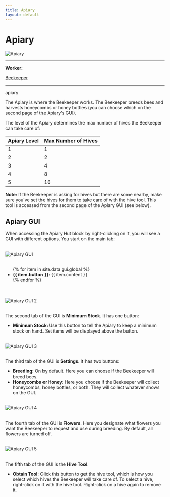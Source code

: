 ```yaml
---
title: Apiary
layout: default
---
```

# Apiary

<div class="infobox box text-center">
    <img src="../../assets/images/buildings/apiary.png" alt="Apiary" />
    <hr />
    <div class="row section-text text-left">
        <div class="col">
        <p><strong>Worker:</strong></p>
        </div>
        <div class="col">
        <p><a href="../workers/beekeeper">Beekeeper</a></p>
        </div>
    </div>
    <hr />
    <recipe>apiary</recipe>
</div>

The Apiary is where the Beekeeper works. The Beekeeper breeds bees and harvests honeycombs or honey bottles (you can choose which on the second page of the Apiary's GUI).

The level of the Apiary determines the max number of hives the Beekeeper can take care of:

| Apiary Level | Max Number of Hives |
| ------------ | ------------------- |
| 1 | 1 |
| 2 | 2 |
| 3 | 4 |
| 4 | 8 |
| 5 | 16 |

**Note:** If the Beekeeper is asking for hives but there are some nearby, make sure you've set the hives for them to take care of with the hive tool. This tool is accessed from the second page of the Apiary GUI (see below).

## Apiary GUI

<div class="row">
 
<div class="col">

When accessing the Apiary Hut block by right-clicking on it, you will see a GUI with different options. You start on the main tab:

<br>
<div class="row">
  <div class="col-sm-12 col-md">
    <img src="../../assets/images/gui/apiarygui1.png" class="img-fluid mx-auto" alt="Apiary GUI">
  </div>
  <div class="col-sm-12 col-md">
    <br>
    <ul>
      {% for item in site.data.gui.global %}
        <li><strong>{{ item.button }}:</strong> {{ item.content }}</li>
      {% endfor %}
    </ul>
  </div>
</div>
<br>

<br>
<div class="row">
  <div class="col-sm-12 col-md">
    <img src="../../assets/images/gui/minstockgui.png" class="img-fluid mx-auto" alt="Apiary GUI 2">
  </div>
  <div class="col-sm-12 col-md">
    <br>
    <p>The second tab of the GUI is <strong>Minimum Stock</strong>.    It has one button:</p>
    <ul>
        <li><strong> Minimum Stock: </strong> Use this button to tell the Apiary to keep a minimum stock on hand. Set items will be displayed above the button.</li>
    </ul>
  </div>
</div>

<br>
<div class="row">
  <div class="col-sm-12 col-md">
    <img src="../../assets/images/gui/apiarygui3.png" class="img-fluid mx-auto" alt="Apiary GUI 3">
  </div>
  <div class="col-sm-12 col-md">
    <br>
    <p>The third tab of the GUI is <strong>Settings</strong>.  It has two buttons:</p>
    <ul>
      <li><b>Breeding:</b> On by default. Here you can choose if the Beekeeper will breed bees.</li>
      <li><b>Honeycombs or Honey:</b> Here you choose if the Beekeeper will collect honeycombs, honey bottles, or both. They will collect whatever shows on the GUI.</li>
    </ul>
  </div>
</div>

<br>
<div class="row">
  <div class="col-sm-12 col-md">
    <img src="../../assets/images/gui/apiarygui4.png" class="img-fluid mx-auto" alt="Apiary GUI 4">
  </div>
  <div class="col-sm-12 col-md">
    <br>
    <p>The fourth tab of the GUI is <strong>Flowers</strong>.  Here you designate what flowers you want the Beekeeper to request and use during breeding.  By default, all flowers are turned off.</p>
  </div>
</div>

<br>
<div class="row">
  <div class="col-sm-12 col-md">
    <img src="../../assets/images/gui/apiarygui5.png" class="img-fluid mx-auto" alt="Apiary GUI 5">
  </div>
  <div class="col-sm-12 col-md">
    <br>
    <p>The fifth tab of the GUI is the <strong>Hive Tool</strong>.</p>
    <ul>
      <li><b>Obtain Tool:</b> Click this button to get the hive tool, which is how you select which hives the Beekeeper will take care of. To select a hive, right-click on it with the hive tool. Right-click on a hive again to remove it.</li>
    </ul>
  </div>
</div>
  </div>
</div>
